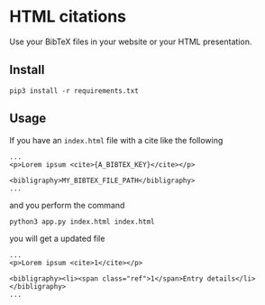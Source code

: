 HTML citations
==============

Use your BibTeX files in your website or your HTML presentation.


## Install

```
pip3 install -r requirements.txt
```

## Usage

If you have an `index.html` file with a cite like the following
```
...
<p>Lorem ipsum <cite>{A_BIBTEX_KEY}</cite></p>

<bibligraphy>MY_BIBTEX_FILE_PATH</bibligraphy>
...
```
and you perform the command
```
python3 app.py index.html index.html
```
you will get a updated file
```
...
<p>Lorem ipsum <cite>1</cite></p>

<bibligraphy><li><span class="ref">1</span>Entry details</li></bibligraphy>
...
```


